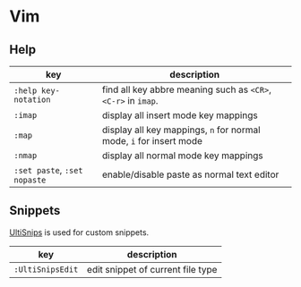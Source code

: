 # Vim

## Help

|key|description|
|---|---|
|`:help key-notation`|find all key abbre meaning such as `<CR>`, `<C-r>` in `imap`.|
|`:imap`|display all insert mode key mappings|
|`:map`|display all key mappings, `n` for normal mode, `i` for insert mode|
|`:nmap`|display all normal mode key mappings|
|`:set paste`, `:set nopaste`|enable/disable paste as normal text editor|

## Snippets

[UltiSnips](https://github.com/SirVer/ultisnips) is used for custom snippets.

|key|description|
|---|---|
|`:UltiSnipsEdit`|edit snippet of current file type|
